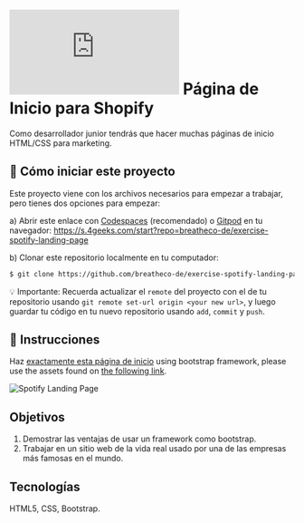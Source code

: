 <!--hide-->
# ![alt text](https://assets.breatheco.de/apis/img/images.php?blob&random&cat=icon&tags=breathecode,32)  Página de Inicio para Shopify
<!-- endhide -->

Como desarrollador junior tendrás que hacer muchas páginas de inicio HTML/CSS para marketing.

<onlyfor saas="false" withBanner="false">
  
## 🌱  Cómo iniciar este proyecto

Este proyecto viene con los archivos necesarios para empezar a trabajar, pero tienes dos opciones para empezar:

a) Abrir este enlace con [Codespaces](https://4geeks.com/es/lesson/tutorial-de-github-codespaces) (recomendado) o [Gitpod](https://4geeks.com/es/lesson/como-utilizar-gitpod) en tu navegador: https://s.4geeks.com/start?repo=breatheco-de/exercise-spotify-landing-page

b) Clonar este repositorio localmente en tu computador:

```sh
$ git clone https://github.com/breatheco-de/exercise-spotify-landing-page.git
```

💡 Importante: Recuerda actualizar el `remote` del proyecto con el de tu repositorio usando `git remote set-url origin <your new url>`, y luego guardar tu código en tu nuevo repositorio usando `add`, `commit` y `push`.

</onlyfor>

## 📝 Instrucciones
Haz [exactamente esta página de inicio](https://github.com/breatheco-de/exercise-spotify-landing-page/blob/master/preview.png?raw=true) using bootstrap framework, please use the assets found on [the following link](https://github.com/breatheco-de/exercise-spotify-landing-page/blob/master/assets.zip?raw=true).

![Spotify Landing Page](https://github.com/breatheco-de/exercise-spotify-landing-page/blob/master/preview.png?raw=true)

## Objetivos

1. Demostrar las ventajas de usar un framework como bootstrap.
2. Trabajar en un sitio web de la vida real usado por una de las empresas más famosas en el mundo.

## Tecnologías

HTML5, CSS, Bootstrap.
